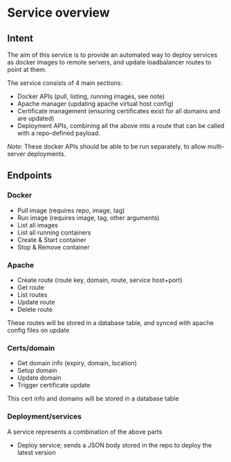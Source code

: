 # Service overview

## Intent
The aim of this service is to provide an automated way to deploy services as docker images to remote servers, 
and update loadbalancer routes to point at them.

The service consists of 4 main sections:
 - Docker APIs (pull, listing, running images, see note)
 - Apache manager (updating apache virtual host config)
 - Certificate management (ensuring certificates exist for all domains and are updated)
 - Deployment APIs, combining all the above into a route that can be called with a repo-defined payload.

*Note*: These docker APIs should be able to be run separately, to allow multi-server deployments.

## Endpoints

### Docker
 - Pull image (requires repo, image, tag)
 - Run image (requires image, tag, other arguments)
 - List all images
 - List all running containers
 - Create & Start container
 - Stop & Remove container

### Apache
 - Create route (route key, domain, route, service host+port)
 - Get route
 - List routes
 - Update route
 - Delete route

These routes will be stored in a database table, and synced with apache config files on update

### Certs/domain
 - Get domain info (expiry, domain, location)
 - Setup domain
 - Update domain
 - Trigger certificate update

This cert info and domains will be stored in a database table

### Deployment/services
A service represents a combination of the above parts
 - Deploy service; sends a JSON body stored in the repo to deploy the latest version